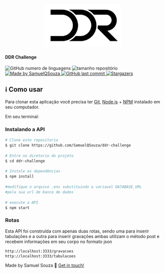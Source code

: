 
<h1 align="center">
    <img alt="ddr-challenge" title="#ddr-challenge" src=".github/logo-DDR.png" width="250px" background-color="#333" /><h4 align="c
    
</h1>
<h2 align="center">DDR Challenge</h2>


<p>
  <img alt="GitHub numero de linguagens" src="https://img.shields.io/github/languages/count/SamuelQSouza/ddr-challenge?color=%2304D361">
  <img alt="tamanho repositório" src="https://img.shields.io/github/repo-size/SamuelQSouza/ddr-challenge">	
  <a href="https://www.linkedin.com/in/samuelqsouza/">
    <img alt="Made by SamuelQSouza" src="https://img.shields.io/badge/made%20by-SamuelQSouza-%2304D361">
  </a>
   <a href="https://github.com/samuelqsouza/SemanaOmnistack11/commits/master">
    <img alt="GitHub last commit" src="https://img.shields.io/github/last-commit/SamuelQSouza/ddr-challenge">
  </a>


   <a href="https://github.com/SamuelQSouza/ddr-challenge">
    <img alt="Stargazers" src="https://img.shields.io/github/stars/SamuelQSouza/ddr-challenge?style=social">
  </a>




## :information_source: Como usar

Para clonar esta aplicação você precisa ter [Git](https://git-scm.com), [Node.js](https://nodejs.org/) + [NPM](https://www.npmjs.com/) instalado em seu computador.

Em seu terminal:


### Instalando a API
```bash
# Clone este repositorio
$ git clone https://github.com/SamuelQSouza/ddr-challenge

# Entre no diretorio do projeto
$ cd ddr-challenge

# Instale as dependências
$ npm install

#modifique o arquivo .env substituindo a variavel DATABASE_URL
#pela sua url de banco de dados

# execute a API
$ npm start

```
### Rotas

Esta API foi construída com apenas duas rotas, sendo uma para inserir tabulações e a outra para inserir gravações  ambas utilizam o método post e recebem informações em seu corpo no formato json 
```
http://localhost:3333/gravacoes
http://localhost:3333/tabulacoes
```

Made by Samuel Souza :wave: [Get in touch!](https://www.linkedin.com/in/samuelqsouza/)

